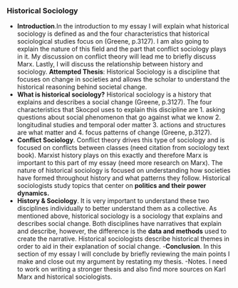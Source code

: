### Historical Sociology
- **Introduction**.In the introduction to my essay I will explain what historical sociology is defined as and the four characteristics that historical sociological studies focus on (Greene, p.3127). I am also going to explain the nature of this field and the part that conflict sociology plays in it. My discussion on conflict theory will lead me to briefly discuss Marx. Lastly, I will discuss the relationship between history and sociology. **Attempted Thesis**: Historical Sociology is a discipline that focuses on change in societies and allows the scholar to understand the historical reasoning behind societal change. 
- **What is historical sociology?** Historical sociology is a history that explains and describes a social change (Greene, p.3127). The four characteristics that Skocpol uses to explain this discipline are 1. asking questions about social phenomenon that go against what we know 2. longitudinal studies and temporal oder matter 3. actions and structures are what matter and 4. focus patterns of change (Greene, p.3127).
- **Conflict Sociology**. Conflict theory drives this type of sociology and is focused on conflicts between classes (need citation from sociology text book). Marxist history plays on this exactly and therefore Marx is important to this part of my essay (need more research on Marx). The nature of historical sociology is focused on understanding how societies have formed throughout history and what patterns they follow. Historical sociologists study topics that center on **politics and their power dynamics.**
- **History & Sociology**. It is very important to understand these two disciplines individually to better understand them as a collective. As mentioned above, historical sociology is a sociology that explains and describes social change. Both disciplines have narratives that explain and describe, however, the difference is the **data and methods** used to create the narrative. Historical sociologists describe historical themes in order to aid in their explanation of social change.
-**Conclusion**. In this section of my essay I will conclude by briefly reviewing the main points I make and close out my argument by restating my thesis.
-Notes. I need to work on writing a stronger thesis and also find more sources on Karl Marx and historical sociologists.  
